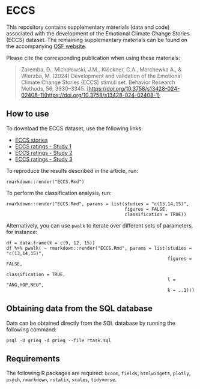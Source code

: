 # ECCS

This repository contains supplementary materials (data and code) associated with the development of the Emotional Climate Change Stories (ECCS) dataset. The remaining supplementary materials can be found on the accompanying [OSF website](https://osf.io/v8hts/).

Please cite the corresponding publication when using these materials:

> Zaremba, D., Michałowski, J.M., Klöckner, C.A., Marchewka A., & Wierzba, M. (2024) Development and validation of the Emotional Climate Change Stories (ECCS) stimuli set. Behavior Research Methods, 56, 3330–3345. [https://doi.org/10.3758/s13428-024-02408-1](https://doi.org/10.3758/s13428-024-02408-1)

## How to use

To download the ECCS dataset, use the following links:
- [ECCS stories](https://github.com/nencki-lobi/ECCS/blob/main/ECCS-stories.tsv)
- [ECCS ratings - Study 1](https://github.com/nencki-lobi/ECCS/blob/main/ECCS-ratings-S1.tsv)
- [ECCS ratings - Study 2](https://github.com/nencki-lobi/ECCS/blob/main/ECCS-ratings-S2.tsv)
- [ECCS ratings - Study 3](https://github.com/nencki-lobi/ECCS/blob/main/ECCS-ratings-S3.tsv)

To reproduce the results described in the article, run:

```
rmarkdown::render("ECCS.Rmd")
```

To perform the classification analysis, run:

```
rmarkdown::render("ECCS.Rmd", params = list(studies = "c(13,14,15)", 
                                            figures = FALSE, 
                                            classification = TRUE))
```

Alternatively, you can use `pwalk` to iterate over different sets of parameters, for instance:

```
df = data.frame(k = c(9, 12, 15))
df %>% pwalk( ~ rmarkdown::render("ECCS.Rmd", params = list(studies = "c(13,14,15)",
                                                            figures = FALSE,
                                                            classification = TRUE,
                                                            l = "ANG,HOP,NEU", 
                                                            k = ..1)))
```

## Obtaining data from the SQL database

Data can be obtained directly from the SQL database by running the following command:

```
psql -U grieg -d grieg --file rtask.sql
```

## Requirements

The following R packages are required: `broom`, `fields`, `htmlwidgets`, `plotly`, `psych`, `rmarkdown`, `rstatix`, `scales`, `tidyverse`.
